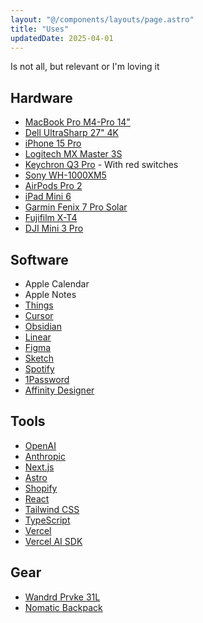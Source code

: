 ```yaml
---
layout: "@/components/layouts/page.astro"
title: "Uses"
updatedDate: 2025-04-01
---
```


Is not all, but relevant or I'm loving it

## Hardware

- [MacBook Pro M4-Pro 14"](https://support.apple.com/121553)
- [Dell UltraSharp 27" 4K](https://www.dell.com/es-es/shop/monitor-dell-ultrasharp-27-4k-con-concentrador-usb-c-u2723qe/apd/210-bcxk/monitores-y-accesorios)
- [iPhone 15 Pro](https://support.apple.com/111829)
- [Logitech MX Master 3S](https://www.logitech.com/shop/p/mx-master-3s-mac-bluetooth-mouse.910-006571)
- [Keychron Q3 Pro](https://www.keychron.com/products/keychron-q3-pro-qmk-via-wireless-custom-mechanical-keyboard?variant=40469135261785) - With red switches
- [Sony WH-1000XM5](https://www.sony.com/electronics/headband-headphones/wh-1000xm5)
- [AirPods Pro 2](https://www.apple.com/airpods-pro/)
- [iPad Mini 6](https://support.apple.com/111886)
- [Garmin Fenix 7 Pro Solar](https://www.garmin.com/p/865822)
- [Fujifilm X-T4](https://www.fujifilm-x.com/products/cameras/x-t4/)
- [DJI Mini 3 Pro](https://www.dji.com/support/product/mini-3-pro)

## Software

- Apple Calendar
- Apple Notes
- [Things](https://culturedcode.com/things/)
- [Cursor](https://www.cursor.com/)
- [Obsidian](https://obsidian.md/)
- [Linear](https://linear.app/)
- [Figma](https://www.figma.com/)
- [Sketch](https://www.sketch.com/)
- [Spotify](https://spotify.com/)
- [1Password](https://1password.com/)
- [Affinity Designer](https://affinity.serif.com/designer/)

## Tools

- [OpenAI](https://openai.com/)
- [Anthropic](https://www.anthropic.com/)
- [Next.js](https://nextjs.org/)
- [Astro](https://astro.build/)
- [Shopify](https://www.shopify.com/)
- [React](https://react.dev/)
- [Tailwind CSS](https://tailwindcss.com/)
- [TypeScript](https://www.typescriptlang.org/)
- [Vercel](https://vercel.com/)
- [Vercel AI SDK](https://sdk.vercel.ai/)

## Gear

- [Wandrd Prvke 31L](https://wandrd.com/products/prvke?variant=39360658767914)
- [Nomatic Backpack](https://www.nomatic.com/products/the-nomatic-backpack)
